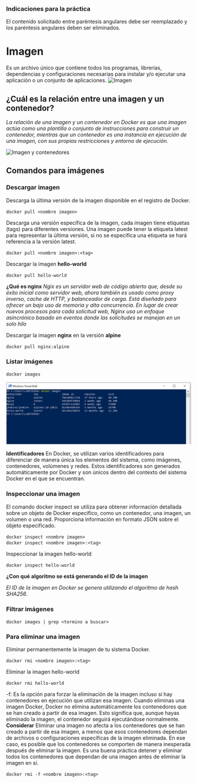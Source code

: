 ### Indicaciones para la práctica
El contenido solicitado entre paréntesis angulares debe ser reemplazado y los paréntesis angulares deben ser eliminados.

# Imagen
Es un archivo único que contiene todos los programas, librerías, dependencias y configuraciones necesarias para instalar y/o ejecutar una aplicación o un conjunto de aplicaciones.
![Imagen](imagenes/imagen.PNG)


## ¿Cuál es la relación entre una imagen y un contenedor? 
*La relaciòn de una imagen  y un contenedor en Docker es que una imagen actúa como una plantilla o conjunto de instrucciones para construir un contenedor, mientras que un contenedor es una instancia en ejecución de una imagen, con sus propias restricciones y entorno de ejecución.*


![Imagen y contenedores](imagenes/imagenYcontenedores.JPG)
## Comandos para imágenes

### Descargar imagen
Descarga la última versión de la imagen disponible en el registro de Docker.

```
docker pull <nombre imagen> 
```

Descarga una versión específica de la imagen, cada imagen tiene etiquetas (tags) para diferentes versiones.
Una imagen puede tener la etiqueta latest para representar la última versión, si no se especifica una etiqueta se hará referencia a la versión latest.

```
docker pull <nombre imagen>:<tag>
```

Descargar la imagen **hello-world**

```
docker pull hello-world
```


**¿Qué es nginx**
*Ngix es un servidor web de código abierto que, desde su éxito inicial como servidor web, ahora también es usado como proxy inverso, cache de HTTP, y balanceador de carga.
Está diseñado para ofrecer un bajo uso de memoria y alta concurrencia. En lugar de crear nuevos procesos para cada solicitud web, Nginx usa un enfoque asincrónico basado en eventos donde las solicitudes se manejan en un solo hilo*


Descargar la imagen  **nginx** en la versión **alpine**
```
docker pull nginx:alpine
```
### Listar imágenes

```
docker images
```

![Imagen](imagenes/docker_image_listImages.png)


**Identificadores**
En Docker, se utilizan varios identificadores para diferenciar de manera única los elementos del sistema, como imágenes, contenedores, volúmenes y redes. Estos identificadores son generados automáticamente por Docker y son únicos dentro del contexto del sistema Docker en el que se encuentran. 

### Inspeccionar una imagen
El comando docker inspect se utiliza para obtener información detallada sobre un objeto de Docker específico, como un contenedor, una imagen, un volumen o una red.  Proporciona información en formato JSON sobre el objeto especificado.

```
docker inspect <nombre imagen>
docker inspect <nombre imagen>:<tag>
```

Inspeccionar la imagen hello-world 
```
docker inspect hello-world
```

**¿Con qué algoritmo se está generando el ID de la imagen**

*El ID de la imagen en Docker se genera utilizando el algoritmo de hash SHA256*.
### Filtrar imágenes

```
docker images | grep <termino a buscar>

```

### Para eliminar una imagen
Eliminar permanentemente la imagen de tu sistema Docker.

```
docker rmi <nombre imagen>:<tag>
```

Eliminar la imagen hello-world 
```
docker rmi hello-world
```

-f: Es la opción para forzar la eliminación de la imagen incluso si hay contenedores en ejecución que utilizan esa imagen.
Cuando eliminas una imagen Docker, Docker no elimina automáticamente los contenedores que se han creado a partir de esa imagen. Esto significa que, aunque hayas eliminado la imagen, el contenedor seguirá ejecutándose normalmente.  
**Considerar**
Eliminar una imagen no afecta a los contenedores que se han creado a partir de esa imagen, a menos que esos contenedores dependan de archivos o configuraciones específicas de la imagen eliminada. En ese caso, es posible que los contenedores se comporten de manera inesperada después de eliminar la imagen.
Es una buena práctica detener y eliminar todos los contenedores que dependan de una imagen antes de eliminar la imagen en sí.

```
docker rmi -f <nombre imagen>:<tag>
```

